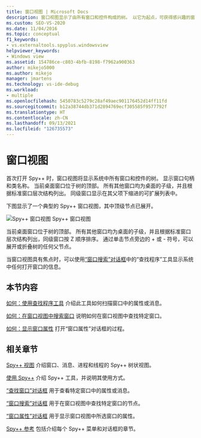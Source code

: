 ```yaml
---
title: 窗口视图 | Microsoft Docs
description: 窗口视图显示了由所有窗口和控件构成的树。 以它为起点，可获得感兴趣的窗口的相关信息。
ms.custom: SEO-VS-2020
ms.date: 11/04/2016
ms.topic: conceptual
f1_keywords:
- vs.externaltools.spyplus.windowsview
helpviewer_keywords:
- Windows view
ms.assetid: 154786ce-c803-4bfb-8198-f7962a900363
author: mikejo5000
ms.author: mikejo
manager: jmartens
ms.technology: vs-ide-debug
ms.workload:
- multiple
ms.openlocfilehash: 5450783c5279c28af49aec901176452d14ff11fd
ms.sourcegitcommit: b12a38744db371d2894769ecf305585f9577792f
ms.translationtype: HT
ms.contentlocale: zh-CN
ms.lasthandoff: 09/13/2021
ms.locfileid: "126735573"
---
```

# <a name="windows-view"></a>窗口视图
首次打开 Spy++ 时，窗口视图将显示系统中所有窗口和控件的树。 显示窗口句柄和类名称。 当前桌面窗口位于树的顶部。 所有其他窗口均为桌面的子级，并且根据标准窗口层次结构列出。 同级窗口显示在其父项下缩进的可扩展列表中。

 下图显示了一个典型的 Spy++ 窗口视图，其中顶级节点已展开。

 ![Spy++ 窗口视图](../debugger/media/spy--_windowsview.png "Spy++_WindowsView") Spy++ 窗口视图

 当前桌面窗口位于树的顶部。 所有其他窗口均为桌面的子级，并且根据标准窗口层次结构列出，同级窗口按 Z 顺序排序。 通过单击节点旁边的 + 或 - 符号，可以展开或折叠树的任何父节点。

 当窗口视图具有焦点时，可以使用[“窗口搜索”对话框](../debugger/window-search-dialog-box.md)中的“查找程序”工具显示系统中任何打开窗口的信息。

## <a name="in-this-section"></a>本节内容
 [如何：使用查找程序工具](../debugger/how-to-use-the-finder-tool.md) 介绍此工具如何扫描窗口中的属性或消息。

 [如何：在窗口视图中搜索窗口](../debugger/how-to-search-for-a-window-in-windows-view.md) 说明如何在窗口视图中查找特定窗口。

 [如何：显示窗口属性](../debugger/how-to-display-window-properties.md) 打开“窗口属性”对话框的过程。

## <a name="related-sections"></a>相关章节
 [Spy++ 视图](../debugger/spy-increment-views.md) 介绍窗口、消息、进程和线程的 Spy++ 树状视图。

 [使用 Spy++](../debugger/using-spy-increment.md) 介绍 Spy++ 工具，并说明其使用方式。

 [“查找窗口”对话框](../debugger/find-window-dialog-box.md) 用于查看特定窗口中的属性或消息。

 [“窗口搜索”对话框](../debugger/window-search-dialog-box.md) 用于在窗口视图中查找特定窗口的节点。

 [“窗口属性”对话框](../debugger/window-properties-dialog-box.md) 用于显示窗口视图中所选窗口的属性。

 [Spy++ 参考](../debugger/spy-increment-reference.md) 包括介绍每个 Spy++ 菜单和对话框的章节。